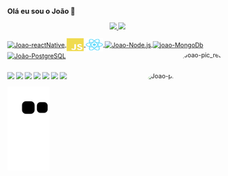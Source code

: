 ### Olá eu sou o João  👋

<!--
**DevOps-full-jr/DevOps-full-jr** is a ✨ _special_ ✨ repository because its `README.md` (this file) appears on your GitHub profile.
 1024 x 576 
Here are some ideas to get you started:

- 🔭 I’m currently working on ...
- 🌱 I’m currently learning ...
- 👯 I’m looking to collaborate on ...
- 🤔 I’m looking for help with ...
- 💬 Ask me about ...
- 📫 How to reach me: ...
- 😄 Pronouns: ...
- ⚡ Fun fact: ...
-->

<div align="center">
  <a href="https://github.com/DevOpsAds">
  <img height="180em" src="https://github-readme-stats.vercel.app/api?username=DevOpsAds&show_icons=true&theme=dracula&include_all_commits=true&count_private=true"/>
  <img height="180em" src="https://github-readme-stats.vercel.app/api/top-langs/?username=DevOpsAds&layout=compact&langs_count=7&theme=dracula"/>
</div>
  
<div style="display: inline_block"><br>
  <img align="center" alt="Joao-reactNative" height="30" width="40"src="https://akashmittal.com/wp-content/uploads/2022/01/react-native-final-file-950x500.jpg?ezimgfmt=rs:623x328/rscb7/ng:webp/ngcb7"> 
   <img align="center" alt="Joao-Js" height="30" width="40" src="https://raw.githubusercontent.com/devicons/devicon/master/icons/javascript/javascript-plain.svg">
    <img align="center" alt="Joao-React" height="30" width="40" src="https://raw.githubusercontent.com/devicons/devicon/master/icons/react/react-original.svg">
    <img align="center" alt="Joao-Node.js" height="30" width="40" src="https://www.clipartmax.com/png/full/89-894960_js-discord-bot-logo-node-js-and-react-js.png">
    <img align="center" alt="joao-MongoDb" height="30" width="40" src="https://res.cloudinary.com/crunchbase-production/image/upload/c_lpad,h_170,w_170,f_auto,b_white,q_auto:eco,dpr_1/erkxwhl1gd48xfhe2yld">
     <img align="center" alt="João-PostgreSQL" height="30" width="40" src="https://upload.wikimedia.org/wikipedia/commons/2/29/Postgresql_elephant.svg">
  
<img align="right" alt="Joao-pic_react" height="150" style="border-radius:50px;" src="https://bs-uploads.toptal.io/blackfish-uploads/components/blog_post_page/content/cover_image_file/cover_image/687419/regular_800x320_REDESIGN-ReactNativePerformance-Luke_Newsletter-b188785eb990868e1e672230e8bbe740.png? width=676&height=676">
</div>
  
  ##
<img align="right" alt="Joao-pic" height="150" style="border-radius:50px;" src="https://raw.githubusercontent.com/tienphaw/react-native-animated-spinkit/master/demo.gif?width=676&height=676">
<div> 
  
  <a href="https://www.youtube.com/channel/UC_-uuuZbY0AAt9CViNzvc-Q" target="_blank"><img src="https://img.shields.io/badge/YouTube-FF0000?style=for-the-badge&logo=youtube&logoColor=white" target="_blank"></a>
  <a href="https://instagram.com/rafaballerini" target="_blank"><img src="https://img.shields.io/badge/-Instagram-%23E4405F?style=for-the-badge&logo=instagram&logoColor=white" target="_blank"></a>
 	<a href="https://www.twitch.tv/jblimaads" target="_blank"><img src="https://img.shields.io/badge/Twitch-9146FF?style=for-the-badge&logo=twitch&logoColor=white" target="_blank"></a>
 <a href="https://discord.gg/h2F66AYD" target="_blank"><img src="https://img.shields.io/badge/Discord-7289DA?style=for-the-badge&logo=discord&logoColor=white" target="_blank"></a> 
  <a href = "mailto:joaobatistalimajunior.ads@gmail.com"><img src="https://img.shields.io/badge/-Gmail-%23333?style=for-the-badge&logo=gmail&logoColor=white" target="_blank"></a>
  <a href="https://github.com/Robofild" target="_blank"><img src="https://img.shields.io/github/followers/robofild?label=Antigo%20repositorio&style=social" target="_blank"></a> 
   <a href="https://www.linkedin.com/in/dev-ops-ads-joão-batista-lima-júnior/" target="linkdedin"><img src="https://img.shields.io/badge/LinkedIn-0077B5?style=for-the-badge&logo=linkedin&logoColor=white" target="_blank"></a> 
 
  ![Snake animation](https://github.com/rafaballerini/rafaballerini/blob/output/github-contribution-grid-snake.svg)
 


